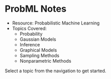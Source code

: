 # ProbML Notes

- Resource: Probabilistic Machine Learning
- Topics Covered:
  - Probability
  - Gaussian Models
  - Inference
  - Graphical Models
  - Sampling Methods
  - Nonparametric Methods

Select a topic from the navigation to get started. 